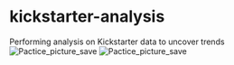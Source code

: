 # kickstarter-analysis
Performing analysis on Kickstarter data to uncover trends
![Pactice_picture_save](C:\Users\mathg\OneDrive\Desktop\Data_Boot_Camp\Mod_1_Kickstarting_with_Excel\Pactice_picture_save.png)
![Pactice_picture_save](path/to/Pactice_picture_save.png)
